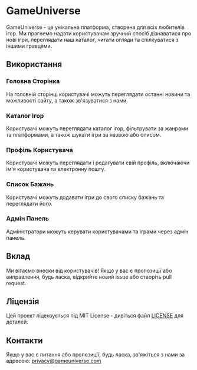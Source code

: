 # GameUniverse

GameUniverse - це унікальна платформа, створена для всіх любителів ігор. Ми прагнемо надати користувачам зручний спосіб дізнаватися про нові ігри, переглядати наш каталог, читати огляди та спілкуватися з іншими гравцями.

## Використання

### Головна Сторінка

На головній сторінці користувачі можуть переглядати останні новини та можливості сайту, а також зв'язуватися з нами.

### Каталог Ігор

Користувачі можуть переглядати каталог ігор, фільтрувати за жанрами та платформами, а також шукати ігри за назвою або описом.

### Профіль Користувача

Користувачі можуть переглядати і редагувати свій профіль, включаючи ім'я користувача та електронну пошту.

### Список Бажань

Користувачі можуть додавати ігри до свого списку бажань та переглядати його.

### Адмін Панель

Адміністратори можуть керувати користувачами та іграми через адмін панель.

## Вклад

Ми вітаємо внески від користувачів! Якщо у вас є пропозиції або виправлення, будь ласка, відкрийте новий issue або створіть pull request.

## Ліцензія

Цей проект ліцензується під MIT License - дивіться файл [LICENSE](LICENSE) для деталей.

## Контакти

Якщо у вас є питання або пропозиції, будь ласка, зв'яжіться з нами за адресою: privacy@gameuniverse.com
